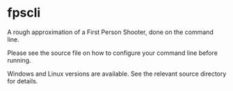 # fpscli

A rough approximation of a First Person Shooter, done on the command line.

Please see the source file on how to configure your command line before running.

Windows and Linux versions are available. See the relevant source directory for details.
